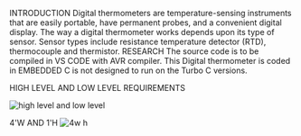 INTRODUCTION
Digital thermometers are temperature-sensing instruments that are easily portable, have permanent probes, and a convenient digital display. The way a digital thermometer works depends upon its type of sensor. Sensor types include resistance temperature detector (RTD), thermocouple and thermistor.
RESEARCH
The source code is to be compiled in VS CODE with AVR compiler. This Digital thermometer is coded in EMBEDDED C is not designed to run on the Turbo C versions.


HIGH LEVEL AND LOW LEVEL REQUIREMENTS

![high level and low level](https://user-images.githubusercontent.com/70704291/164936571-dae5b526-ab43-4ea7-a7c0-21119aec11c7.png)

4'W AND 1'H
![4w h](https://user-images.githubusercontent.com/70704291/164936650-a9093b15-88c4-4fb6-a777-9444ca6064e5.png)
